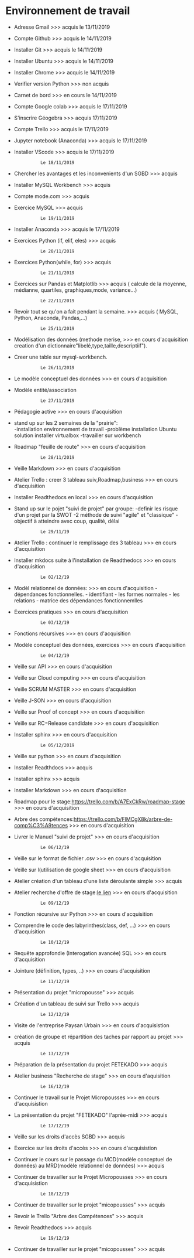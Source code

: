 Environnement de travail
========================


- Adresse Gmail 												>>> acquis  le 13/11/2019
- Compte Github 												>>> acquis  le 14/11/2019
- Installer Git 												>>> acquis  le 14/11/2019
- Installer Ubuntu 												>>> acquis  le 14/11/2019
- Installer Chrome 												>>> acquis  le 14/11/2019
- Verifier version Python 											>>> non acquis
- Carnet de bord 												>>> en cours  le 14/11/2019
- Compte Google colab 												>>> acquis le 17/11/2019
- S'inscrire Géogebra 												>>> acquis  17/11/2019
- Compte Trello 												>>> acquis  le 17/11/2019
- Jupyter notebook (Anaconda) 											>>> acquis  le 17/11/2019
- Installer VScode 												>>> acquis  le 17/11/2019

				Le 18/11/2019
	
- Chercher les avantages et les inconvenients d'un SGBD 							>>> acquis
- Installer MySQL Workbench 											>>> acquis
- Compte mode.com 												>>> acquis
- Exercice MySQL 												>>> acquis
	
			
				Le 19/11/2019


- Installer Anaconda 												>>> acquis le 17/11/2019
- Exercices Python (if, elif, eles)										>>> acquis 
				

				Le 20/11/2019


- Exercices Python(while, for)											>>> acquis 


				Le 21/11/2019


- Exercices sur Pandas et Matplotlib 										>>> acquis
  ( calcule de la moyenne, médianne, quartiles, graphiques,mode, variance...)


				Le 22/11/2019


- Revoir tout se qu'on a fait pendant la semaine.								>>> acquis
  ( MySQL, Python, Anaconda, Pandas,...)


				Le 25/11/2019


- Modélisation des données (methode merise, 									>>> en cours d'acquisition
  creation d'un dictionnaire"libelé,type,taille,descriptiif").
- Creer une table sur mysql-workbench.


				Le 26/11/2019


- Le modèle conceptuel des données										>>> en cours d'acquisition
- Modèle entité/association


				Le 27/11/2019

- Pédagogie active												>>> en cours d'acquisition
- stand up sur les 2 semaines de la "prairie":	
	-installation environnement de travail
	-problème installation Ubuntu solution installer virtualbox
	-travailler sur workbench
- Roadmap "feuille de route"											>>> en cours d'acquisition



				Le 28/11/2019


- Veille Markdown												>>> en cours d'acquisition
- Atelier Trello : creer 3 tableau suiv,Roadmap,business							>>> en cours d'acquisition
- Installer Readthedocs en local										>>> en cours d'acquisition
- Stand up sur le pojet "suivi de projet" par groupe:
	-definir les risque d'un projet par la SWOT
	-2 méthode de suivi "agile" et "classique"
	-objectif à atteindre avec coup, qualité, délai



				Le 29/11/19


- Atelier Trello : continuer le remplissage des 3 tableau							>>> en cours d'acquisition
- Installer mkdocs suite à l'installation de Readthedocs							>>> en cours d'acquisition

				
				Le 02/12/19

- Modèl relationnel de données: 										>>> en cours d'acquisition
			- dépendances fonctionnelles.
			- identifiant
			- les formes normales
			- les relations
			- matrice des dépendances fonctionnemlles
- Exercices pratiques												>>> en cours d'acquisition


				Le 03/12/19


- Fonctions récursives 												>>> en cours d'acquisition
- Modèle conceptuel des données, exercices									>>> en cours d'acquisition
		

				Le 04/12/19

- Veille sur API												>>> en cours d'acquisition
- Veille sur Cloud computing											>>> en cours d'acquisition
- Veille SCRUM MASTER												>>> en cours d'acquisition
- Veille J-SON													>>> en cours d'acquisition
- Veille sur Proof of concept											>>> en cours d'acquisition
- Veille sur RC=Release candidate										>>> en cours d'acquisition
- Installer sphinx 												>>> en cours d'acquisition


				Le 05/12/2019

- Veille sur python												>>> en cours d'acquisition
- Installer Readthdocs 												>>> acquis
- Installer sphinx												>>> acquis
- Installer Markdown												>>> en cours d'acquisition
- Roadmap pour le stage:https://trello.com/b/A7ExCkRw/roadmap-stage 						>>> en cours d'acquisition
- Arbre des compétences:https://trello.com/b/FlMCgX8k/arbre-de-comp%C3%A9tences					>>> en cours d'acquisition
- Livrer le Manuel "suivi de projet" 										>>> en cours d'acquisition 


				Le 06/12/19


- Veille sur le format de fichier .csv										>>> en cours d'acquisition
- Veille sur l(utilisation de google sheet									>>> en cours d'acquisition
- Atelier création d'un tableau d'une liste déroulante simple							>>> acquis
- Atelier recherche d'offre de stage:[le lien](https://docs.google.com/spreadsheets/d/1WYFz4Hbove46EdApUaoQsSlqJXPa9drf11udaCgxp3A/edit?usp=sharing)													>>> en cours d'acquisition


				Le 09/12/19

- Fonction récursive sur Python											>>> en cours d'acquisition
- Comprendre le code des labyrinthes(class, def, ...)								>>> en cours d'acquisition

			
				Le 10/12/19

- Requête approfondie (Interogation avancée) SQL 								>>> en cours d'acquisition
- Jointure (définition, types, ..)										>>> en cours d'acquisition


				Le 11/12/19

- Présentation du projet "micropousse"										>>> acquis
- Création d'un tableau de suivi sur Trello 									>>> acquis


				Le 12/12/19

- Visite de l'entreprise Paysan Urbain										>>> en cours d'acquisistion
- création de groupe et répartition des taches par rapport au projet						>>> acquis


				Le 13/12/19

- Préparation de la présentation du projet FETEKADO								>>> acquis
- Atelier business "Recherche de stage" 									>>> en cours d'aquisition


				Le 16/12/19

- Continuer le travail sur le Projet Micropousses								>>> en cours d'acquisistion
- La présentation du projet "FETEKADO" l'aprèe-midi								>>> acquis

				Le 17/12/19

- Veille sur les droits d'accès SGBD										>>> acquis
- Exercice sur les droits d'accès										>>> en cours d'acquisistion
- Continuer le cours sur le passage du MCD(modèle conceptuel de données) au MRD(modèle relationnel de données)	>>> acquis
- Continuer de travailler sur le Projet Micropousses								>>> en cours d'acquisistion

				Le 18/12/19

- Continuer de travailler sur le projet "micopousses"								>>> acquis
- Revoir le Trello "Arbre des Compétences"									>>> acquis
- Revoir Readthedocs												>>> acquis 


				Le 19/12/19

- Continuer de travailler sur le projet "micopousses"								>>> acquis
 

